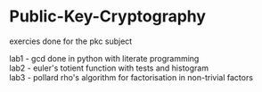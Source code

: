 # Public-Key-Cryptography<br/>
exercies done for the pkc subject<br/>

lab1 - gcd done in python with literate programming<br/>
lab2 - euler's totient function with tests and histogram<br/>
lab3 - pollard rho's algorithm for factorisation in non-trivial factors<br/>